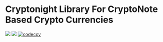 # Cryptonight Library For CryptoNote Based Crypto Currencies


[![](https://travis-ci.com/cryptonote-rust/cryptonight.svg?branch=master)](https://travis-ci.com/cryptonote-rust/cryptonight)
[![](https://img.shields.io/crates/v/cryptonote-cryptonight.svg)](https://crates.io/crates/cryptonote-cryptonight)
[![codecov](https://codecov.io/gh/cryptonote-rust/cryptonight/branch/master/graph/badge.svg)](https://codecov.io/gh/cryptonote-rust/cryptonight)
